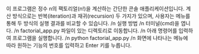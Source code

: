 이 프로그램은 정수 n의 팩토리얼(n!)을 계산하는 간단한 콘솔 애플리케이션입니다.
계산 방식으로는 반복(iteration)과 재귀(recursion) 두 가지가 있으며, 사용자는 메뉴를 통해 두 방식의 실행 결과를 비교할 수 있습니다.
/n 실행 방법
/n 터미널(cmd)을 엽니다.
/n factorial_app.py 파일이 있는 디렉토리로 이동합니다.
/n 아래 명령어를 입력하여 프로그램을 실행합니다.
/n python factorial_app.py
/n 화면에 나타나는 메뉴에 따라 원하는 기능의 번호를 입력하고 Enter 키를 누릅니다.
